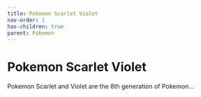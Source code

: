 ```yaml
---
title: Pokemon Scarlet Violet
nav-order: 1
has-children: true
parent: Pokemon
---
```

# Pokemon Scarlet Violet
Pokemon Scarlet and Violet are the 8th generation of Pokemon...